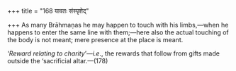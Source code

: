 +++
title = "168 यावतः संस्पृशेद्"

+++
As many Brāhmaṇas he may happen to touch with his limbs,—when he happens
to enter the same line with them;—here also the actual touching of the
body is not meant; mere presence at the place is meant.

‘*Reward relating to charity*’—*i.e*., the rewards that follow from
gifts made outside the ‘sacrificial altar.—(178)


